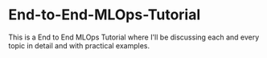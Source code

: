# End-to-End-MLOps-Tutorial
This is a End to End MLOps Tutorial where I'll be discussing each and every topic in detail and with practical examples.
